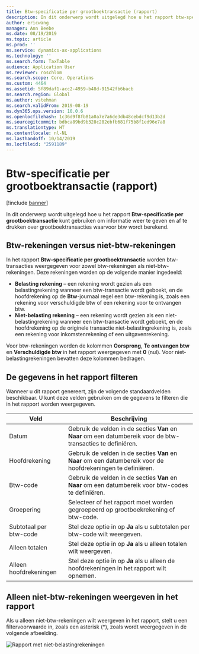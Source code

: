 ```yaml
---
title: Btw-specificatie per grootboektransactie (rapport)
description: In dit onderwerp wordt uitgelegd hoe u het rapport btw-specificatie per grootboektransactie kunt gebruiken om informatie weer te geven en af te drukken over grootboektransacties waarvoor btw wordt berekend.
author: ericwang
manager: Ann Beebe
ms.date: 08/19/2019
ms.topic: article
ms.prod: ''
ms.service: dynamics-ax-applications
ms.technology: ''
ms.search.form: TaxTable
audience: Application User
ms.reviewer: roschlom
ms.search.scope: Core, Operations
ms.custom: 4464
ms.assetid: 5f89daf1-acc2-4959-b48d-91542fb6bacb
ms.search.region: Global
ms.author: vstehman
ms.search.validFrom: 2019-08-19
ms.dyn365.ops.version: 10.0.6
ms.openlocfilehash: 1c36d9f8fb81a0a7e7a6de3db48cebdcf9d13b2d
ms.sourcegitcommit: bdbca89bd9b328c282ebfb681f75b8f1ed96e7a8
ms.translationtype: HT
ms.contentlocale: nl-NL
ms.lasthandoff: 10/14/2019
ms.locfileid: "2591189"
---
```

# <a name="sales-tax-specification-by-ledger-transaction-report"></a>Btw-specificatie per grootboektransactie (rapport)
[!include [banner](../includes/banner.md)]

In dit onderwerp wordt uitgelegd hoe u het rapport **Btw-specificatie per grootboektransactie** kunt gebruiken om informatie weer te geven en af te drukken over grootboektransacties waarvoor btw wordt berekend.

## <a name="tax-accounts-vs-non-tax-accounts"></a>Btw-rekeningen versus niet-btw-rekeningen

In het rapport **Btw-specificatie per grootboektransactie** worden btw-transacties weergegeven voor zowel btw-rekeningen als niet-btw-rekeningen. Deze rekeningen worden op de volgende manier ingedeeld:

- **Belasting rekening** – een rekening wordt gezien als een belastingrekening wanneer een btw-transactie wordt geboekt, en de hoofdrekening op de **Btw**-journaal regel een btw-rekening is, zoals een rekening voor verschuldigde btw of een rekening voor te ontvangen btw.
- **Niet-belasting rekening** – een rekening wordt gezien als een niet-belastingrekening wanneer een btw-transactie wordt geboekt, en de hoofdrekening op de originele transactie niet-belastingrekening is, zoals een rekening voor inkomstenrekening of een uitgavenrekening.

Voor btw-rekeningen worden de kolommen **Oorsprong**, **Te ontvangen btw** en **Verschuldigde btw** in het rapport weergegeven met **0** (nul). Voor niet-belastingrekeningen bevatten deze kolommen bedragen.

## <a name="filtering-the-data-on-the-report"></a>De gegevens in het rapport filteren

Wanneer u dit rapport genereert, zijn de volgende standaardvelden beschikbaar. U kunt deze velden gebruiken om de gegevens te filteren die in het rapport worden weergegeven.

| Veld                      | Beschrijving |
|----------------------------|-------------|
| Datum                       | Gebruik de velden in de secties **Van** en **Naar** om een datumbereik voor de btw-transacties te definiëren. |
| Hoofdrekening               | Gebruik de velden in de secties **Van** en **Naar** om een datumbereik voor de hoofdrekeningen te definiëren. |
| Btw-code             | Gebruik de velden in de secties **Van** en **Naar** om een datumbereik voor btw-codes te definiëren. |
| Groepering                   | Selecteer of het rapport moet worden gegroepeerd op grootboekrekening of btw-code. |
| Subtotaal per btw-code | Stel deze optie in op **Ja** als u subtotalen per btw-code wilt weergeven. |
| Alleen totalen                | Stel deze optie in op **Ja** als u alleen totalen wilt weergeven. |
| Alleen hoofdrekeningen         | Stel deze optie in op **Ja** als u alleen de hoofdrekeningen in het rapport wilt opnemen. |

## <a name="showing-only-non-tax-accounts-on-the-report"></a>Alleen niet-btw-rekeningen weergeven in het rapport

Als u alleen niet-btw-rekeningen wilt weergeven in het rapport, stelt u een filtervoorwaarde in, zoals een asterisk (\*), zoals wordt weergegeven in de volgende afbeelding.

![Rapport met niet-belastingrekeningen](media/taxspecperledgertrans.png)
